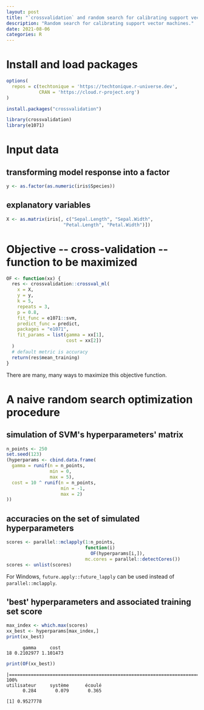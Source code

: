 ```yaml
---
layout: post
title: "`crossvalidation` and random search for calibrating support vector machines"
description: "Random search for calibrating support vector machines."
date: 2021-08-06
categories: R
---
```


# Install and load packages

```R
options(
  repos = c(techtonique = 'https://techtonique.r-universe.dev',
            CRAN = 'https://cloud.r-project.org')
)

install.packages("crossvalidation")

library(crossvalidation)
library(e1071)
```

# Input data

## transforming model response into a factor

```R
y <- as.factor(as.numeric(iris$Species))
```

## explanatory variables

```R
X <- as.matrix(iris[, c("Sepal.Length", "Sepal.Width",
                     "Petal.Length", "Petal.Width")])
```

# Objective -- cross-validation -- function to be maximized

```R
OF <- function(xx) {
  res <- crossvalidation::crossval_ml(
    x = X,
    y = y,
    k = 5,
    repeats = 3,
    p = 0.8,
    fit_func = e1071::svm,
    predict_func = predict,
    packages = "e1071",
    fit_params = list(gamma = xx[1],
                      cost = xx[2])
  )
  # default metric is accuracy
  return(res$mean_training)
}
```

There are many, many ways to maximize this objective function. 

# A naive random search optimization procedure

## simulation of SVM's hyperparameters' matrix

```R
n_points <- 250
set.seed(123)
(hyperparams <- cbind.data.frame(
  gamma = runif(n = n_points,
                min = 0,
                max = 5),
  cost = 10 ^ runif(n = n_points,
                    min = -1,
                    max = 2)
))
```

## accuracies on the set of simulated hyperparameters

```R
scores <- parallel::mclapply(1:n_points,
                             function(i)
                               OF(hyperparams[i,]),
                             mc.cores = parallel::detectCores())
scores <- unlist(scores)
```

For Windows, `future.apply::future_lapply` can be used instead of `parallel::mclapply`.

## 'best' hyperparameters and associated training set score

```R
max_index <- which.max(scores)
xx_best <- hyperparams[max_index,]
print(xx_best)
```
```
      gamma     cost
18 0.2102977 1.101473
```

```R
print(OF(xx_best))
```
```
|===================================================================================| 100%
utilisateur     système      écoulé 
      0.284       0.079       0.365 

[1] 0.9527778
```
